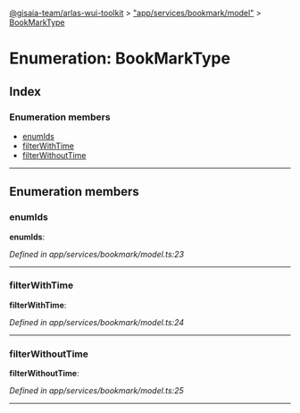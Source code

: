 [@gisaia-team/arlas-wui-toolkit](../README.md) > ["app/services/bookmark/model"](../modules/_app_services_bookmark_model_.md) > [BookMarkType](../enums/_app_services_bookmark_model_.bookmarktype.md)

# Enumeration: BookMarkType

## Index

### Enumeration members

* [enumIds](_app_services_bookmark_model_.bookmarktype.md#enumids)
* [filterWithTime](_app_services_bookmark_model_.bookmarktype.md#filterwithtime)
* [filterWithoutTime](_app_services_bookmark_model_.bookmarktype.md#filterwithouttime)

---

## Enumeration members

<a id="enumids"></a>

###  enumIds

**enumIds**: 

*Defined in app/services/bookmark/model.ts:23*

___
<a id="filterwithtime"></a>

###  filterWithTime

**filterWithTime**: 

*Defined in app/services/bookmark/model.ts:24*

___
<a id="filterwithouttime"></a>

###  filterWithoutTime

**filterWithoutTime**: 

*Defined in app/services/bookmark/model.ts:25*

___

